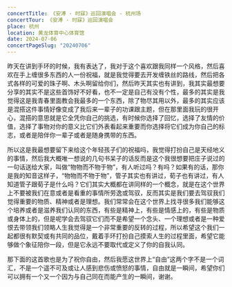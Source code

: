 ```yaml
---
concertTitle: 《安溥 · 时寐》巡回演唱会 - 杭州场
concertTour: 《安溥 · 时寐》巡回演唱会
place: 杭州
location: 黄龙体育中心体育馆
date: 2024-07-06
concertPageSlug: "20240706"
---
```

昨天在讲到手环的时候，我有表达了，我对于这个喜欢跟我同样一个风格，然后喜欢在手上缠很多东西的人一份祝福，就是我觉得要去开发缠铁丝的路线，然后把各式各样的可爱的珠子啊、木头啊留给你们，然后昨天其实也有讲到，我其实最想要分享的其实不是这些首饰好不好看，也不一定是自己有没有个性，最多的其实是我觉得这是我青春里面教会我最多的一个东西，除了物尽其用以外，最多的其实应该是混搭这件事情好像变成了我后来一辈子的功课跟主题，但在那里面我玩的很开心，混搭的意思就是它全凭你自己的挑选，有时候你选择了回忆，选择了友情的价值，选择了事物对你的意义比它们外表看起来重要而你选择将它们成为你自己的标志，或者是陪伴你一辈子或者是随身携带的东西。

所以这是我最想要留下来给这个年轻孩子们的祝福吗，我觉得打扮自己是天经地义的事情，然后我大概唯一想说的几句书呆子的话反而是这个我很想要把庄子说过的一句话送给大家，叫做“物物而不物于物”，有人听过吗？有吗？如果有的话，那你是我的知音这样子，“物物而不物于物”，管子其实也有讲过，荀子也有讲过，有人知道管子跟荀子是什么吗？它们其实大概都在讲同样的一个概念，就是在这个世界上不要被我们在意或者是看重的事情所劳逸或驾驭，反而其实是我们要去驾驭我们觉得重要的物质、精神或者是理想。我们常常会在这个世界上找寻很多我们能够这个培养或者是滋养我们认同的东西，有些是精神上，有些是情感上的，有些是物质或身体上的，但是呢学会去驾驭它们而不是希望一个念头、一个理想或者是一种爱恨去带领我们领略人生我觉得是一个非常重要的反转的过程，所以希望这个我们一起都很有默契或有共同的品位，戴着手环打扮自己摸索人生的过程里面，希望它能够做个象征陪你一段，但是它永远不要取代或定义了你的自我认同。

那下面的这首歌也是为了祝你自由，然后我愿这世界上“自由”这两个字不是一个词汇，不是一个遥不可及或让人感到悲伤或愤怒的事情，自由就是一瞬间，希望你们可以拥有一个又一个因为与自己同在而能产生的一瞬间，谢谢。